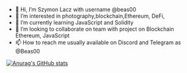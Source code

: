 - 👋 Hi, I’m Szymon Lacz with username @beas00 
- 👀 I’m interested in photography,blockchain,Ethereum, DeFi,
- 🌱 I’m currently learning JavaScript and Solidity 
- 💞️ I’m looking to collaborate on team with project on Blockchain Ethereum, JavaScript 
- 📫 How to reach me usually available on Discord and Telegram as @Beas00

[![Anurag's GitHub stats](https://github-readme-stats.vercel.app/api?username=Beas00)](https://github.com/Beas00/github-readme-stats)
